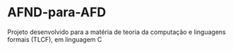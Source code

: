 # AFND-para-AFD
Projeto desenvolvido para a matéria de teoria da computação e linguagens formais (TLCF),  em linguagem C
